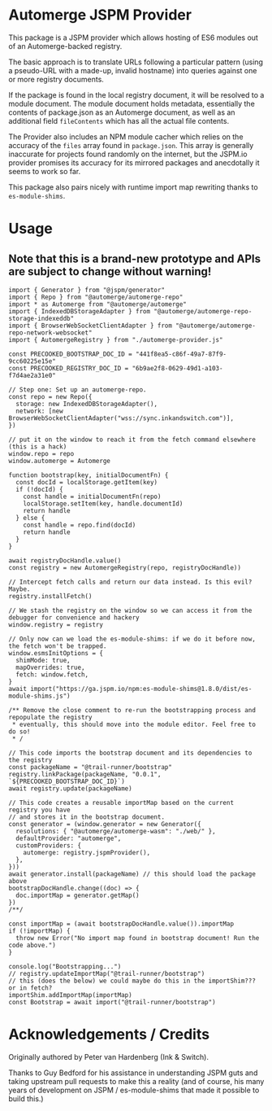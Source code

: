 # Automerge JSPM Provider

This package is a JSPM provider which allows hosting of ES6 modules out of an Automerge-backed registry.

The basic approach is to translate URLs following a particular pattern (using a pseudo-URL with a made-up, invalid hostname) into queries against one or more registry documents.

If the package is found in the local registry document, it will be resolved to a module document. The module document holds metadata, essentially the contents of package.json as an Automerge document, as well as an additional field `fileContents` which has all the actual file contents.

The Provider also includes an NPM module cacher which relies on the accuracy of the `files` array found in `package.json`. This array is generally inaccurate for projects found randomly on the internet, but the JSPM.io provider promises its accuracy for its mirrored packages and anecdotally it seems to work so far.

This package also pairs nicely with runtime import map rewriting thanks to `es-module-shims`.

# Usage

## Note that this is a brand-new prototype and APIs are subject to change without warning!

```
import { Generator } from "@jspm/generator"
import { Repo } from "@automerge/automerge-repo"
import * as Automerge from "@automerge/automerge"
import { IndexedDBStorageAdapter } from "@automerge/automerge-repo-storage-indexeddb"
import { BrowserWebSocketClientAdapter } from "@automerge/automerge-repo-network-websocket"
import { AutomergeRegistry } from "./automerge-provider.js"

const PRECOOKED_BOOTSTRAP_DOC_ID = "441f8ea5-c86f-49a7-87f9-9cc60225e15e"
const PRECOOKED_REGISTRY_DOC_ID = "6b9ae2f8-0629-49d1-a103-f7d4ae2a31e0"

// Step one: Set up an automerge-repo.
const repo = new Repo({
  storage: new IndexedDBStorageAdapter(),
  network: [new BrowserWebSocketClientAdapter("wss://sync.inkandswitch.com")],
})

// put it on the window to reach it from the fetch command elsewhere (this is a hack)
window.repo = repo
window.automerge = Automerge

function bootstrap(key, initialDocumentFn) {
  const docId = localStorage.getItem(key)
  if (!docId) {
    const handle = initialDocumentFn(repo)
    localStorage.setItem(key, handle.documentId)
    return handle
  } else {
    const handle = repo.find(docId)
    return handle
  }
}

await registryDocHandle.value()
const registry = new AutomergeRegistry(repo, registryDocHandle))

// Intercept fetch calls and return our data instead. Is this evil? Maybe.
registry.installFetch()

// We stash the registry on the window so we can access it from the debugger for convenience and hackery
window.registry = registry

// Only now can we load the es-module-shims: if we do it before now, the fetch won't be trapped.
window.esmsInitOptions = {
  shimMode: true,
  mapOverrides: true,
  fetch: window.fetch,
}
await import("https://ga.jspm.io/npm:es-module-shims@1.8.0/dist/es-module-shims.js")

/** Remove the close comment to re-run the bootstrapping process and repopulate the registry
 * eventually, this should move into the module editor. Feel free to do so!
 * /

// This code imports the bootstrap document and its dependencies to the registry
const packageName = "@trail-runner/bootstrap"
registry.linkPackage(packageName, "0.0.1", `${PRECOOKED_BOOTSTRAP_DOC_ID}`)
await registry.update(packageName)

// This code creates a reusable importMap based on the current registry you have
// and stores it in the bootstrap document.
const generator = (window.generator = new Generator({
  resolutions: { "@automerge/automerge-wasm": "./web/" },
  defaultProvider: "automerge",
  customProviders: {
    automerge: registry.jspmProvider(),
  },
}))
await generator.install(packageName) // this should load the package above
bootstrapDocHandle.change((doc) => {
  doc.importMap = generator.getMap()
})
/**/

const importMap = (await bootstrapDocHandle.value()).importMap
if (!importMap) {
  throw new Error("No import map found in bootstrap document! Run the code above.")
}

console.log("Bootstrapping...")
// registry.updateImportMap("@trail-runner/bootstrap")
// this (does the below) we could maybe do this in the importShim??? or in fetch?
importShim.addImportMap(importMap)
const Bootstrap = await import("@trail-runner/bootstrap")
```

# Acknowledgements / Credits

Originally authored by Peter van Hardenberg (Ink & Switch).

Thanks to Guy Bedford for his assistance in understanding JSPM guts and taking upstream pull requests to make this a reality (and of course, his many years of development on JSPM / es-module-shims that made it possible to build this.)
